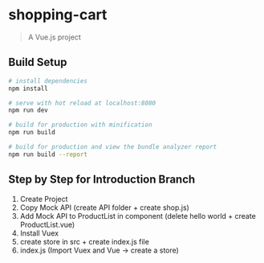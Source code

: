 # shopping-cart

> A Vue.js project

## Build Setup

``` bash
# install dependencies
npm install

# serve with hot reload at localhost:8080
npm run dev

# build for production with minification
npm run build

# build for production and view the bundle analyzer report
npm run build --report
```

## Step by Step for Introduction Branch
1. Create Project
2. Copy Mock API (create API folder + create shop.js)
3. Add Mock API to ProductList in component (delete hello world + create ProductList.vue)
4. Install Vuex
5. create store in src + create index.js file
6. index.js (Import Vuex and Vue -> create a store)
